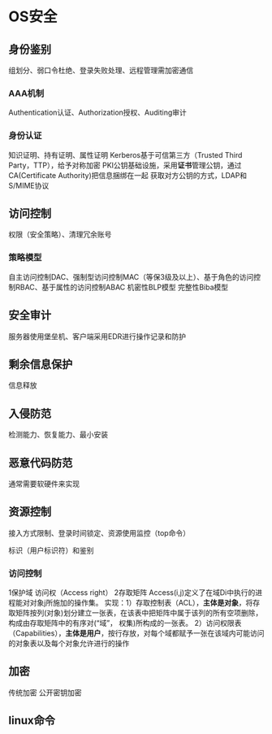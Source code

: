 # OS安全
## 身份鉴别
组划分、弱口令杜绝、登录失败处理、远程管理需加密通信
### AAA机制
Authentication认证、Authorization授权、Auditing审计
### 身份认证
知识证明、持有证明、属性证明
Kerberos基于可信第三方（Trusted Third Party，TTP），给予对称加密
PKI公钥基础设施，采用**证书**管理公钥，通过CA(Certificate Authority)把信息捆绑在一起
获取对方公钥的方式，LDAP和S/MIME协议
## 访问控制
权限（安全策略）、清理冗余账号
### 策略模型
自主访问控制DAC、强制型访问控制MAC（等保3级及以上）、基于角色的访问控制RBAC、基于属性的访问控制ABAC
机密性BLP模型 完整性Biba模型
## 安全审计
服务器使用堡垒机、客户端采用EDR进行操作记录和防护
## 剩余信息保护
信息释放
## 入侵防范
检测能力、恢复能力、最小安装
## 恶意代码防范 
通常需要软硬件来实现
## 资源控制
接入方式限制、登录时间锁定、资源使用监控（top命令）

标识（用户标识符）和鉴别

### 访问控制
1保护域 访问权（Access right）
2存取矩阵 Access(i,j)定义了在域Di中执行的进程能对对象j所施加的操作集。
实现：1）存取控制表（ACL），**主体是对象**，将存取矩阵按列(对象)划分建立一张表，在该表中把矩阵中属于该列的所有空项删除，构成由存取矩阵中的有序对(“域”， 权集)所构成的一张表。
2）访问权限表（Capabilities），**主体是用户**，按行存放，对每个域都赋予一张在该域内可能访问的对象表以及每个对象允许进行的操作

## 加密
传统加密
公开密钥加密

## linux命令
